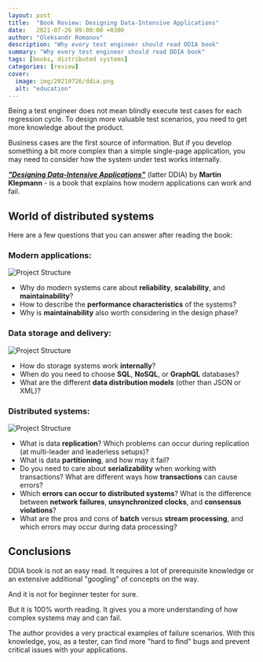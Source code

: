 ```yaml
---
layout: post
title:  "Book Review: Designing Data-Intensive Applications"
date:   2021-07-26 09:00:00 +0300
author: "Oleksandr Romanov"
description: "Why every test engineer should read DDIA book"
summary: "Why every test engineer should read DDIA book"
tags: [books, distributed systems]
categories: [review]
cover:
  image: img/20210726/ddia.png
  alt: "education"
---
```


Being a test engineer does not mean blindly execute test cases for each regression cycle. To design more valuable test scenarios, you need to get more knowledge about the product.  

Business cases are the first source of information. But if you develop something a bit more complex than a simple single-page application, you may need to consider how the system under test works internally.  
 
[***"Designing Data-Intensive Applications"***](https://www.oreilly.com/library/view/designing-data-intensive-applications/9781491903063/) (latter DDIA) by **Martin Klepmann** - is a book that explains how modern applications can work and fail.

## World of distributed systems

Here are a few questions that you can answer after reading the book:

### Modern applications:
  ![Project Structure](/img/20210726/sys_architecture.png)  

  - Why do modern systems care about **reliability**, **scalability**, and **maintainability**?
  - How to describe the **performance characteristics** of the systems?
  - Why is **maintainability** also worth considering in the design phase? 


### Data storage and delivery:
  ![Project Structure](/img/20210726/protobuffs.png)
  - How do storage systems work **internally**? 
  - When do you need to choose **SQL**, **NoSQL**, or **GraphQL** databases? 
  - What are the different **data distribution models** (other than JSON or XML)?  

### Distributed systems:
  ![Project Structure](/img/20210726/error.png)  

  - What is data **replication**? Which problems can occur during replication (at multi-leader and leaderless setups)?
  - What is data **partitioning**, and how may it fail? 
  - Do you need to care about **serializability** when working with transactions? What are different ways how **transactions** can cause errors?
  - Which **errors can occur to distributed systems**? What is the difference between **network failures**, **unsynchronized clocks**, and **consensus violations**? 
  - What are the pros and cons of **batch** versus **stream processing**, and which errors may occur during data processing?

## Conclusions  

DDIA book is not an easy read. It requires a lot of prerequisite knowledge or an extensive additional "googling" of concepts on the way.

And it is not for beginner tester for sure. 

But it is 100% worth reading. 
It gives you a more understanding of how complex systems may and can fail.  

The author provides a very practical examples of failure scenarios.
With this knowledge, you, as a tester, can find more "hard to find" bugs and prevent critical issues with your applications. 

